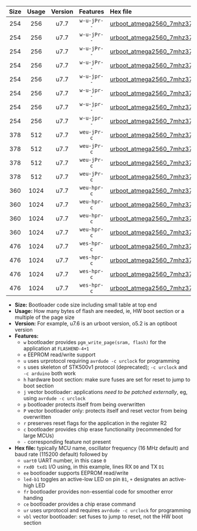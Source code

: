 |Size|Usage|Version|Features|Hex file|
|:-:|:-:|:-:|:-:|:--|
|254|256|u7.7|`w-u-jPr--`|[urboot_atmega2560_7mhz3728_9600bps_uart0_rxe0_txe1_led+b7_ur_vbl.hex](https://raw.githubusercontent.com/stefanrueger/urboot.hex/main/cores/megacore/atmega2560/fcpu_7mhz3728/9600_bps/urboot_atmega2560_7mhz3728_9600bps_uart0_rxe0_txe1_led+b7_ur_vbl.hex)|
|254|256|u7.7|`w-u-jPr--`|[urboot_atmega2560_7mhz3728_9600bps_uart1_rxd2_txd3_led+b7_ur_vbl.hex](https://raw.githubusercontent.com/stefanrueger/urboot.hex/main/cores/megacore/atmega2560/fcpu_7mhz3728/9600_bps/urboot_atmega2560_7mhz3728_9600bps_uart1_rxd2_txd3_led+b7_ur_vbl.hex)|
|254|256|u7.7|`w-u-jPr--`|[urboot_atmega2560_7mhz3728_9600bps_uart2_rxh0_txh1_led+b7_ur_vbl.hex](https://raw.githubusercontent.com/stefanrueger/urboot.hex/main/cores/megacore/atmega2560/fcpu_7mhz3728/9600_bps/urboot_atmega2560_7mhz3728_9600bps_uart2_rxh0_txh1_led+b7_ur_vbl.hex)|
|254|256|u7.7|`w-u-jPr--`|[urboot_atmega2560_7mhz3728_9600bps_uart3_rxj0_txj1_led+b7_ur_vbl.hex](https://raw.githubusercontent.com/stefanrueger/urboot.hex/main/cores/megacore/atmega2560/fcpu_7mhz3728/9600_bps/urboot_atmega2560_7mhz3728_9600bps_uart3_rxj0_txj1_led+b7_ur_vbl.hex)|
|254|256|u7.7|`w-u-jpr--`|[urboot_atmega2560_7mhz3728_9600bps_uart0_rxe0_txe1_led+b7_fr_ur_vbl.hex](https://raw.githubusercontent.com/stefanrueger/urboot.hex/main/cores/megacore/atmega2560/fcpu_7mhz3728/9600_bps/urboot_atmega2560_7mhz3728_9600bps_uart0_rxe0_txe1_led+b7_fr_ur_vbl.hex)|
|254|256|u7.7|`w-u-jpr--`|[urboot_atmega2560_7mhz3728_9600bps_uart1_rxd2_txd3_led+b7_fr_ur_vbl.hex](https://raw.githubusercontent.com/stefanrueger/urboot.hex/main/cores/megacore/atmega2560/fcpu_7mhz3728/9600_bps/urboot_atmega2560_7mhz3728_9600bps_uart1_rxd2_txd3_led+b7_fr_ur_vbl.hex)|
|254|256|u7.7|`w-u-jpr--`|[urboot_atmega2560_7mhz3728_9600bps_uart2_rxh0_txh1_led+b7_fr_ur_vbl.hex](https://raw.githubusercontent.com/stefanrueger/urboot.hex/main/cores/megacore/atmega2560/fcpu_7mhz3728/9600_bps/urboot_atmega2560_7mhz3728_9600bps_uart2_rxh0_txh1_led+b7_fr_ur_vbl.hex)|
|254|256|u7.7|`w-u-jpr--`|[urboot_atmega2560_7mhz3728_9600bps_uart3_rxj0_txj1_led+b7_fr_ur_vbl.hex](https://raw.githubusercontent.com/stefanrueger/urboot.hex/main/cores/megacore/atmega2560/fcpu_7mhz3728/9600_bps/urboot_atmega2560_7mhz3728_9600bps_uart3_rxj0_txj1_led+b7_fr_ur_vbl.hex)|
|378|512|u7.7|`weu-jPr-c`|[urboot_atmega2560_7mhz3728_9600bps_uart0_rxe0_txe1_ee_led+b7_fr_ce_ur_vbl.hex](https://raw.githubusercontent.com/stefanrueger/urboot.hex/main/cores/megacore/atmega2560/fcpu_7mhz3728/9600_bps/urboot_atmega2560_7mhz3728_9600bps_uart0_rxe0_txe1_ee_led+b7_fr_ce_ur_vbl.hex)|
|378|512|u7.7|`weu-jPr-c`|[urboot_atmega2560_7mhz3728_9600bps_uart1_rxd2_txd3_ee_led+b7_fr_ce_ur_vbl.hex](https://raw.githubusercontent.com/stefanrueger/urboot.hex/main/cores/megacore/atmega2560/fcpu_7mhz3728/9600_bps/urboot_atmega2560_7mhz3728_9600bps_uart1_rxd2_txd3_ee_led+b7_fr_ce_ur_vbl.hex)|
|378|512|u7.7|`weu-jPr-c`|[urboot_atmega2560_7mhz3728_9600bps_uart2_rxh0_txh1_ee_led+b7_fr_ce_ur_vbl.hex](https://raw.githubusercontent.com/stefanrueger/urboot.hex/main/cores/megacore/atmega2560/fcpu_7mhz3728/9600_bps/urboot_atmega2560_7mhz3728_9600bps_uart2_rxh0_txh1_ee_led+b7_fr_ce_ur_vbl.hex)|
|378|512|u7.7|`weu-jPr-c`|[urboot_atmega2560_7mhz3728_9600bps_uart3_rxj0_txj1_ee_led+b7_fr_ce_ur_vbl.hex](https://raw.githubusercontent.com/stefanrueger/urboot.hex/main/cores/megacore/atmega2560/fcpu_7mhz3728/9600_bps/urboot_atmega2560_7mhz3728_9600bps_uart3_rxj0_txj1_ee_led+b7_fr_ce_ur_vbl.hex)|
|360|1024|u7.7|`weu-hpr-c`|[urboot_atmega2560_7mhz3728_9600bps_uart0_rxe0_txe1_ee_led+b7_fr_ce_ur.hex](https://raw.githubusercontent.com/stefanrueger/urboot.hex/main/cores/megacore/atmega2560/fcpu_7mhz3728/9600_bps/urboot_atmega2560_7mhz3728_9600bps_uart0_rxe0_txe1_ee_led+b7_fr_ce_ur.hex)|
|360|1024|u7.7|`weu-hpr-c`|[urboot_atmega2560_7mhz3728_9600bps_uart1_rxd2_txd3_ee_led+b7_fr_ce_ur.hex](https://raw.githubusercontent.com/stefanrueger/urboot.hex/main/cores/megacore/atmega2560/fcpu_7mhz3728/9600_bps/urboot_atmega2560_7mhz3728_9600bps_uart1_rxd2_txd3_ee_led+b7_fr_ce_ur.hex)|
|360|1024|u7.7|`weu-hpr-c`|[urboot_atmega2560_7mhz3728_9600bps_uart2_rxh0_txh1_ee_led+b7_fr_ce_ur.hex](https://raw.githubusercontent.com/stefanrueger/urboot.hex/main/cores/megacore/atmega2560/fcpu_7mhz3728/9600_bps/urboot_atmega2560_7mhz3728_9600bps_uart2_rxh0_txh1_ee_led+b7_fr_ce_ur.hex)|
|360|1024|u7.7|`weu-hpr-c`|[urboot_atmega2560_7mhz3728_9600bps_uart3_rxj0_txj1_ee_led+b7_fr_ce_ur.hex](https://raw.githubusercontent.com/stefanrueger/urboot.hex/main/cores/megacore/atmega2560/fcpu_7mhz3728/9600_bps/urboot_atmega2560_7mhz3728_9600bps_uart3_rxj0_txj1_ee_led+b7_fr_ce_ur.hex)|
|476|1024|u7.7|`wes-hpr-c`|[urboot_atmega2560_7mhz3728_9600bps_uart0_rxe0_txe1_ee_led+b7_fr_ce.hex](https://raw.githubusercontent.com/stefanrueger/urboot.hex/main/cores/megacore/atmega2560/fcpu_7mhz3728/9600_bps/urboot_atmega2560_7mhz3728_9600bps_uart0_rxe0_txe1_ee_led+b7_fr_ce.hex)|
|476|1024|u7.7|`wes-hpr-c`|[urboot_atmega2560_7mhz3728_9600bps_uart1_rxd2_txd3_ee_led+b7_fr_ce.hex](https://raw.githubusercontent.com/stefanrueger/urboot.hex/main/cores/megacore/atmega2560/fcpu_7mhz3728/9600_bps/urboot_atmega2560_7mhz3728_9600bps_uart1_rxd2_txd3_ee_led+b7_fr_ce.hex)|
|476|1024|u7.7|`wes-hpr-c`|[urboot_atmega2560_7mhz3728_9600bps_uart2_rxh0_txh1_ee_led+b7_fr_ce.hex](https://raw.githubusercontent.com/stefanrueger/urboot.hex/main/cores/megacore/atmega2560/fcpu_7mhz3728/9600_bps/urboot_atmega2560_7mhz3728_9600bps_uart2_rxh0_txh1_ee_led+b7_fr_ce.hex)|
|476|1024|u7.7|`wes-hpr-c`|[urboot_atmega2560_7mhz3728_9600bps_uart3_rxj0_txj1_ee_led+b7_fr_ce.hex](https://raw.githubusercontent.com/stefanrueger/urboot.hex/main/cores/megacore/atmega2560/fcpu_7mhz3728/9600_bps/urboot_atmega2560_7mhz3728_9600bps_uart3_rxj0_txj1_ee_led+b7_fr_ce.hex)|

- **Size:** Bootloader code size including small table at top end
- **Usage:** How many bytes of flash are needed, ie, HW boot section or a multiple of the page size
- **Version:** For example, u7.6 is an urboot version, o5.2 is an optiboot version
- **Features:**
  + `w` bootloader provides `pgm_write_page(sram, flash)` for the application at `FLASHEND-4+1`
  + `e` EEPROM read/write support
  + `u` uses urprotocol requiring `avrdude -c urclock` for programming
  + `s` uses skeleton of STK500v1 protocol (deprecated); `-c urclock` and `-c arduino` both work
  + `h` hardware boot section: make sure fuses are set for reset to jump to boot section
  + `j` vector bootloader: applications *need to be patched externally*, eg, using `avrdude -c urclock`
  + `p` bootloader protects itself from being overwritten
  + `P` vector bootloader only: protects itself and reset vector from being overwritten
  + `r` preserves reset flags for the application in the register R2
  + `c` bootloader provides chip erase functionality (recommended for large MCUs)
  + `-` corresponding feature not present
- **Hex file:** typically MCU name, oscillator frequency (16 MHz default) and baud rate (115200 default) followed by
  + `uart0` UART number, in this case `0`
  + `rxd0 txd1` I/O using, in this example, lines RX `D0` and TX `D1`
  + `ee` bootloader supports EEPROM read/write
  + `led-b1` toggles an active-low LED on pin `B1`, `+` designates an active-high LED
  + `fr` bootloader provides non-essential code for smoother error handing
  + `ce` bootloader provides a chip erase command
  + `ur` uses urprotocol and requires `avrdude -c urclock` for programming
  + `vbl` vector bootloader: set fuses to jump to reset, not the HW boot section
